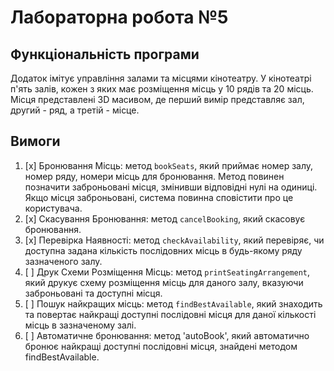 # Лабораторна робота №5

## Функціональність програми

Додаток імітує управління залами та місцями кінотеатру. 
У кінотеатрі п'ять залів, кожен з яких має розміщення місць у 10 рядів та 20 місць. 
Місця представлені 3D масивом, де перший вимір представляє зал, другий - ряд, а третій - місце.

## Вимоги

1. [x] Бронювання Місць: метод `bookSeats`, який приймає номер залу, номер ряду, номери місць для бронювання. 
   Метод повинен позначити заброньовані місця, змінивши відповідні нулі на одиниці.
   Якщо місця заброньовані, система повинна сповістити про це користувача. 
2. [x] Скасування Бронювання: метод `cancelBooking`, який скасовує бронювання. 
3. [x] Перевірка Наявності: метод `checkAvailability`, який перевіряє, 
   чи доступна задана кількість послідовних місць в будь-якому ряду зазначеного залу. 
4. [ ] Друк Схеми Розміщення Місць: метод `printSeatingArrangement`, який друкує схему розміщення місць для даного залу,
   вказуючи заброньовані та доступні місця.
5. [ ] Пошук найкращих місць: метод `findBestAvailable`, 
   який знаходить та повертає найкращі доступні послідовні місця для даної кількості місць в зазначеному залі. 
6. [ ] Автоматичне бронювання: метод 'autoBook', 
   який автоматично бронює найкращі доступні послідовні місця, знайдені методом findBestAvailable.

